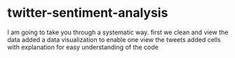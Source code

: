 # twitter-sentiment-analysis
I am going to take you through a systematic way.
first we clean and view the data
added a data visualization to enable one view the tweets
 added cells with explanation for easy understanding of the code
